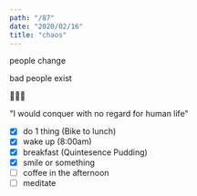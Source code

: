 ```yaml
---
path: "/87"
date: "2020/02/16"
title: "chaos"
---
```


people change

bad people exist

🌲🌲🌲

"I would conquer with no regard for human life"

- [x] do 1 thing (Bike to lunch)
- [x] wake up (8:00am)
- [x] breakfast (Quintesence Pudding)
- [x] smile or something
- [ ] coffee in the afternoon
- [ ] meditate
